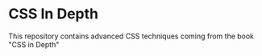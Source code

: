 # CSS In Depth
This repository contains advanced CSS techniques coming from the book "CSS in Depth"
